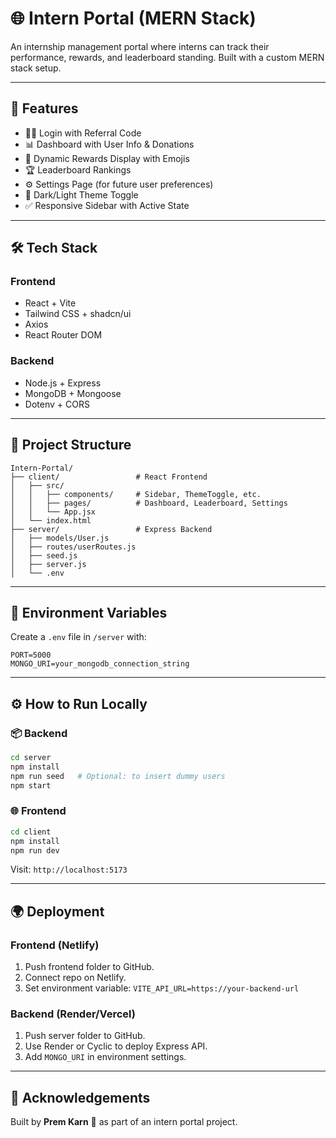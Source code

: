 # 🌐 Intern Portal (MERN Stack)

An internship management portal where interns can track their
performance, rewards, and leaderboard standing. Built with a custom MERN
stack setup.

------------------------------------------------------------------------

## 🚀 Features

-   🧑‍💻 Login with Referral Code
-   📊 Dashboard with User Info & Donations
-   🎁 Dynamic Rewards Display with Emojis
-   🏆 Leaderboard Rankings
-   ⚙️ Settings Page (for future user preferences)
-   🌙 Dark/Light Theme Toggle
-   ✅ Responsive Sidebar with Active State

------------------------------------------------------------------------

## 🛠️ Tech Stack

### Frontend

-   React + Vite
-   Tailwind CSS + shadcn/ui
-   Axios
-   React Router DOM

### Backend

-   Node.js + Express
-   MongoDB + Mongoose
-   Dotenv + CORS

------------------------------------------------------------------------

## 📁 Project Structure

    Intern-Portal/
    ├── client/                 # React Frontend
    │   ├── src/
    │   │   ├── components/     # Sidebar, ThemeToggle, etc.
    │   │   ├── pages/          # Dashboard, Leaderboard, Settings
    │   │   └── App.jsx
    │   └── index.html
    ├── server/                 # Express Backend
    │   ├── models/User.js
    │   ├── routes/userRoutes.js
    │   ├── seed.js
    │   ├── server.js
    │   └── .env

------------------------------------------------------------------------

## 🔌 Environment Variables

Create a `.env` file in `/server` with:

    PORT=5000
    MONGO_URI=your_mongodb_connection_string

------------------------------------------------------------------------

## ⚙️ How to Run Locally

### 📦 Backend

``` bash
cd server
npm install
npm run seed   # Optional: to insert dummy users
npm start
```

### 🌐 Frontend

``` bash
cd client
npm install
npm run dev
```

Visit: `http://localhost:5173`

------------------------------------------------------------------------

## 🌍 Deployment

### Frontend (Netlify)

1.  Push frontend folder to GitHub.
2.  Connect repo on Netlify.
3.  Set environment variable: `VITE_API_URL=https://your-backend-url`

### Backend (Render/Vercel)

1.  Push server folder to GitHub.
2.  Use Render or Cyclic to deploy Express API.
3.  Add `MONGO_URI` in environment settings.

------------------------------------------------------------------------

## 👏 Acknowledgements

Built by **Prem Karn** 🚀 as part of an intern portal project.
